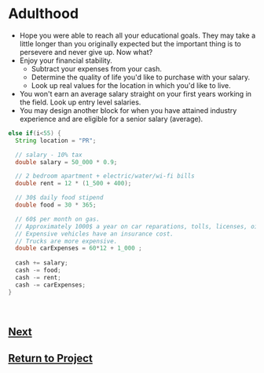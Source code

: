 # Adulthood
* Hope you were able to reach all your educational goals. They may take a little longer than you originally expected but the important thing is to persevere and never give up. Now what?
* Enjoy your financial stability.
  * Subtract your expenses from your cash.
  * Determine the quality of life you'd like to purchase with your salary. 
  * Look up real values for the location in which you'd like to live.
* You won't earn an average salary straight on your first years working in the field. Look up entry level salaries.
* You may design another block for when you have attained industry experience and are eligible for a senior salary (average).
```java
else if(i<55) {
  String location = "PR";

  // salary - 10% tax
  double salary = 50_000 * 0.9; 

  // 2 bedroom apartment + electric/water/wi-fi bills
  double rent = 12 * (1_500 + 400);

  // 30$ daily food stipend
  double food = 30 * 365; 

  // 60$ per month on gas.
  // Approximately 1000$ a year on car reparations, tolls, licenses, oil and tire changes.
  // Expensive vehicles have an insurance cost.
  // Trucks are more expensive.
  double carExpenses = 60*12 + 1_000 ; 
  
  cash += salary;
  cash -= food;
  cash -= rent;
  cash -= carExpenses;
}

```

<br>

## [Next](/../../tree/main/Projects/Program-Your-Life/Decision-Forest.md)

## [Return to Project](/../../tree/main/Projects/Program-Your-Life/Program-Your-Life.md)